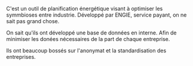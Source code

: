 C'est un outil de planification énergétique visant à optimiser les symmbioses entre industrie.
Développé par ENGIE, service payant, on ne sait pas grand chose.

On sait qu'ils ont développé une base de données en interne. Afin de minimiser les donées nécessaires de la part de chaque entreprise.

Ils ont beaucoup bossés sur l'anonymat et la standardisation des entreprises.